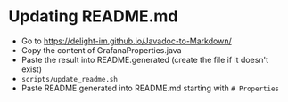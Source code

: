 # Updating README.md

- Go to https://delight-im.github.io/Javadoc-to-Markdown/
- Copy the content of GrafanaProperties.java
- Paste the result into README.generated (create the file if it doesn't exist)
- `scripts/update_readme.sh`
- Paste README.generated into README.md starting with `# Properties`

